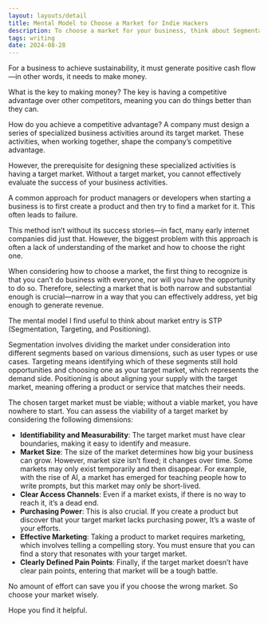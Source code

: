 ```yaml
---
layout: layouts/detail
title: Mental Model to Choose a Market for Indie Hackers
description: To choose a market for your business, think about Segmentation, Targeting and positioning.
tags: writing
date: 2024-08-28
---
```

For a business to achieve sustainability, it must generate positive cash flow—in other words, it needs to make money.

What is the key to making money? The key is having a competitive advantage over other competitors, meaning you can do things better than they can.

How do you achieve a competitive advantage? A company must design a series of specialized business activities around its target market. These activities, when working together, shape the company’s competitive advantage.

However, the prerequisite for designing these specialized activities is having a target market. Without a target market, you cannot effectively evaluate the success of your business activities.

A common approach for product managers or developers when starting a business is to first create a product and then try to find a market for it. This often leads to failure.

This method isn’t without its success stories—in fact, many early internet companies did just that. However, the biggest problem with this approach is often a lack of understanding of the market and how to choose the right one.

When considering how to choose a market, the first thing to recognize is that you can’t do business with everyone, nor will you have the opportunity to do so. Therefore, selecting a market that is both narrow and substantial enough is crucial—narrow in a way that you can effectively address, yet big enough to generate revenue.

The mental model I find useful to think about market entry is STP (Segmentation, Targeting, and Positioning).

Segmentation involves dividing the market under consideration into different segments based on various dimensions, such as user types or use cases. Targeting means identifying which of these segments still hold opportunities and choosing one as your target market, which represents the demand side. Positioning is about aligning your supply with the target market, meaning offering a product or service that matches their needs.

The chosen target market must be viable; without a viable market, you have nowhere to start. You can assess the viability of a target market by considering the following dimensions:
* **Identifiability and Measurability**: The target market must have clear boundaries, making it easy to identify and measure.
* **Market Size**: The size of the market determines how big your business can grow. However, market size isn’t fixed; it changes over time. Some markets may only exist temporarily and then disappear. For example, with the rise of AI, a market has emerged for teaching people how to write prompts, but this market may only be short-lived.
* **Clear Access Channels**: Even if a market exists, if there is no way to reach it, it’s a dead end.
* **Purchasing Power**: This is also crucial. If you create a product but discover that your target market lacks purchasing power, It’s a waste of your efforts.
* **Effective Marketing**: Taking a product to market requires marketing, which involves telling a compelling story. You must ensure that you can find a story that resonates with your target market.
* **Clearly Defined Pain Points**: Finally, if the target market doesn’t have clear pain points, entering that market will be a tough battle.

No amount of effort can save you if you choose the wrong market. So choose your market wisely.

Hope you find it helpful.